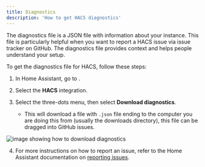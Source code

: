 ```yaml
---
title: Diagnostics
description: 'How to get HACS diagnostics'
---
```


The diagnostics file is a JSON file with information about your instance. This file is particularly helpful when you want to report a HACS issue via issue tracker on GitHub. The diagnostics file provides context and helps people understand your setup.

To get the diagnostics file for HACS, follow these steps:

1. In Home Assistant, go to <!-- hacs:my integrations **{{coreui('panel.config')}}** > **{{coreui('ui.panel.config.dashboard.devices.main')}}** -->.
2. Select the **HACS** integration.
3. Select the three-dots menu, then select **Download diagnostics**.

    - This will download a file with `.json` file ending to the computer you are doing this from (usually the downloads directory), this file can be dragged into GitHub issues.


![image showing how to download diagnostics](/assets/images/diagnostics.png)

4. For more instructions on how to report an issue, refer to the Home Assistant documentation on [reporting issues](https://www.home-assistant.io/help/reporting_issues/).

